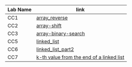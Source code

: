 | Lab Name       | link |
| ----------- | ----------- |
| CC1| [array_reverse](data_structures_and_algorithms/array-reverse/readme.md)|
| CC2| [array-shift](data_structures_and_algorithms/array-shift/array-shift.md)|
| CC3| [array-binary-search](data_structures_and_algorithms/array-binary-search/array-binary-search.md)|
| CC5| [linked_list](data_structures_and_algorithms/Data_Structures/linked_list/readmdLinkedList.md)|
| CC6| [linked_list_part2](data_structures_and_algorithms/Data_Structures/linked_list/CC6readme.md)|
| CC7| [k-th value from the end of a linked list](data_structures_and_algorithms/Data_Structures/linked_list/CC7readme.md)|


